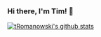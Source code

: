 ### Hi there, I'm Tim! 👋

[![tRomanowski's github stats](https://github-readme-stats.vercel.app/api?username=tRomanowski)](https://github.com/anuraghazra/github-readme-stats)

<!--
**tRomanowski/tRomanowski** is a ✨ _special_ ✨ repository because its `README.md` (this file) appears on your GitHub profile.

Here are some ideas to get you started:

- 🔭 I’m currently working on ...
- 🌱 I’m currently learning ...
- 👯 I’m looking to collaborate on ...
- 🤔 I’m looking for help with ...
- 💬 Ask me about ...
- 📫 How to reach me: ...
- 😄 Pronouns: ...
- ⚡ Fun fact: ...
-->
